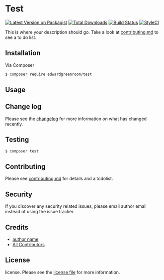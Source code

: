 # Test

[![Latest Version on Packagist][ico-version]][link-packagist]
[![Total Downloads][ico-downloads]][link-downloads]
[![Build Status][ico-travis]][link-travis]
[![StyleCI][ico-styleci]][link-styleci]

This is where your description should go. Take a look at [contributing.md](contributing.md) to see a to do list.

## Installation

Via Composer

``` bash
$ composer require edwardgreenroom/test
```

## Usage

## Change log

Please see the [changelog](changelog.md) for more information on what has changed recently.

## Testing

``` bash
$ composer test
```

## Contributing

Please see [contributing.md](contributing.md) for details and a todolist.

## Security

If you discover any security related issues, please email author email instead of using the issue tracker.

## Credits

- [author name][link-author]
- [All Contributors][link-contributors]

## License

license. Please see the [license file](license.md) for more information.

[ico-version]: https://img.shields.io/packagist/v/edwardgreenroom/test.svg?style=flat-square
[ico-downloads]: https://img.shields.io/packagist/dt/edwardgreenroom/test.svg?style=flat-square
[ico-travis]: https://img.shields.io/travis/edwardgreenroom/test/master.svg?style=flat-square
[ico-styleci]: https://styleci.io/repos/12345678/shield

[link-packagist]: https://packagist.org/packages/edwardgreenroom/test
[link-downloads]: https://packagist.org/packages/edwardgreenroom/test
[link-travis]: https://travis-ci.org/edwardgreenroom/test
[link-styleci]: https://styleci.io/repos/12345678
[link-author]: https://github.com/edwardgreenroom
[link-contributors]: ../../contributors
